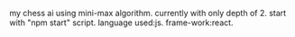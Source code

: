 my chess ai using mini-max algorithm.
currently with only depth of 2.
start with "npm start" script.
language used:js.
frame-work:react.
